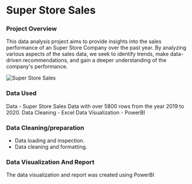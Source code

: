 # Super Store Sales

### Project Overview

This data analysis project aims to provide insights into the sales performance of an Super Store Company over the past year. By analyzing various aspects of the sales data, we seek to identify trends, make data-driven recommendations, and gain a deeper understanding of the company's performance.


![Super Store Sales](https://github.com/SuryaRyker/My_Work_Sample-Super-Store-Sales/assets/123616124/f218a97e-3566-4c18-bd8e-0876e4f61361)

### Data Used

 Data - Super Store Sales Data with over 5800 rows from the year 2019 to 2020.
 Data Cleaning - Excel
 Data Visualization - PowerBI

### Data Cleaning/preparation
- Data loading and inspection.
- Data cleaning and formatting.

### Data Visualization And Report

The data visualization and report was created using PowerBI
